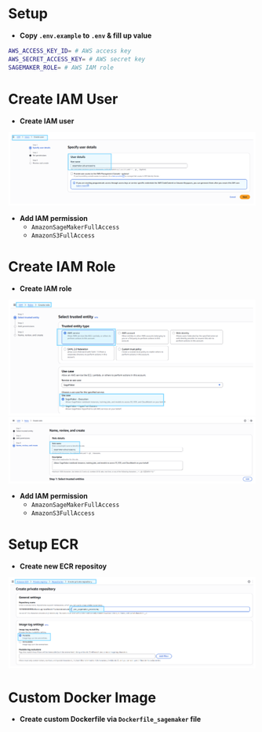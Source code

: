 # Setup
-  **Copy `.env.example` to `.env` & fill up value**
```bash
AWS_ACCESS_KEY_ID= # AWS access key
AWS_SECRET_ACCESS_KEY= # AWS secret key
SAGEMAKER_ROLE= # AWS IAM role
```

# Create IAM User
- **Create IAM user**

![image](./assets/3.PNG)

- **Add IAM permission**
    - `AmazonSageMakerFullAccess`
    - `AmazonS3FullAccess`

# Create IAM Role

- **Create IAM role**

![image](./assets/1.PNG)
![image](./assets/2.PNG)

- **Add IAM permission**
    - `AmazonSageMakerFullAccess`
    - `AmazonS3FullAccess`

# Setup ECR
- **Create new ECR repositoy**

![image](./assets/4.PNG)

# Custom Docker Image
- **Create custom Dockerfile via `Dockerfile_sagemaker` file** 